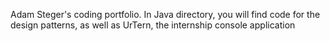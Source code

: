 Adam Steger's coding portfolio.
In Java directory, you will find code for the design patterns, as well as UrTern, the internship console application

